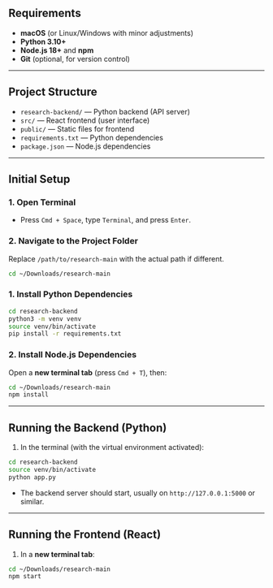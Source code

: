 ## Requirements
- **macOS** (or Linux/Windows with minor adjustments)
- **Python 3.10+**
- **Node.js 18+** and **npm**
- **Git** (optional, for version control)

---

## Project Structure
- `research-backend/` — Python backend (API server)
- `src/` — React frontend (user interface)
- `public/` — Static files for frontend
- `requirements.txt` — Python dependencies
- `package.json` — Node.js dependencies

---

## Initial Setup

### 1. Open Terminal
- Press `Cmd + Space`, type `Terminal`, and press `Enter`.

### 2. Navigate to the Project Folder
Replace `/path/to/research-main` with the actual path if different.
```sh
cd ~/Downloads/research-main
```

### 1. Install Python Dependencies
```sh
cd research-backend
python3 -m venv venv
source venv/bin/activate
pip install -r requirements.txt
```

### 2. Install Node.js Dependencies
Open a **new terminal tab** (press `Cmd + T`), then:
```sh
cd ~/Downloads/research-main
npm install
```

---

## Running the Backend (Python)
1. In the terminal (with the virtual environment activated):
```sh
cd research-backend
source venv/bin/activate
python app.py
```
- The backend server should start, usually on `http://127.0.0.1:5000` or similar.

---

## Running the Frontend (React)
1. In a **new terminal tab**:
```sh
cd ~/Downloads/research-main
npm start
```
